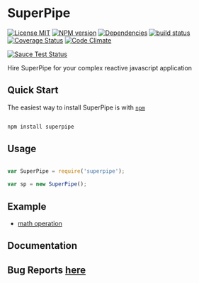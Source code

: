 # SuperPipe

[![License MIT][license-img]][license-url]
[![NPM version][npm-img]][npm-url]
[![Dependencies][dep-image]][dep-url]
[![build status][travis-img]][travis-url]
[![Coverage Status][coverage-img]][coverage-url]
[![Code Climate][climate-img]][climate-url]

[![Sauce Test Status](https://saucelabs.com/browser-matrix/spipe.svg)](https://saucelabs.com/u/spipe)


Hire SuperPipe for your complex reactive javascript application

##  Quick Start

The easiest way to install SuperPipe is with [`npm`](http://npmjs.org)

```sh

npm install superpipe

```

##  Usage

```javascript

var SuperPipe = require('superpipe');

var sp = new SuperPipe();

```

##  Example

*  [math operation](https://github.com/lsm/superpipe/tree/master/example/math-operation)

##  Documentation


##  Bug Reports [here](https://github.com/lsm/superpipe/issues)

[dep-url]: https://david-dm.org/lsm/superpipe
[dep-image]: https://david-dm.org/lsm/superpipe.svg
[license-img]: https://img.shields.io/npm/l/superpipe.svg
[license-url]: http://opensource.org/licenses/MIT
[npm-img]: http://img.shields.io/npm/v/superpipe.svg
[npm-url]: https://npmjs.org/package/superpipe
[travis-img]: https://travis-ci.org/lsm/superpipe.svg?branch=master
[travis-url]: http://travis-ci.org/lsm/superpipe
[coverage-img]: https://coveralls.io/repos/lsm/superpipe/badge.svg?branch=master&service=github
[coverage-url]: https://coveralls.io/github/lsm/superpipe?branch=master
[climate-img]: https://codeclimate.com/github/lsm/superpipe/badges/gpa.svg
[climate-url]: https://codeclimate.com/github/lsm/superpipe
